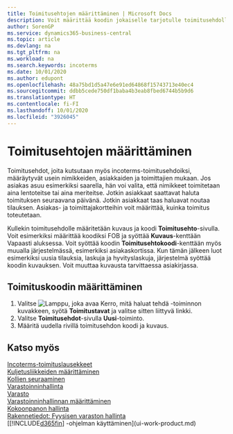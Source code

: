 ```yaml
---
title: Toimitusehtojen määrittäminen | Microsoft Docs
description: Voit määrittää koodin jokaiselle tarjotulle toimitusehdolle, ja syöttää niitä koskevia tietoja.
author: SorenGP
ms.service: dynamics365-business-central
ms.topic: article
ms.devlang: na
ms.tgt_pltfrm: na
ms.workload: na
ms.search.keywords: incoterms
ms.date: 10/01/2020
ms.author: edupont
ms.openlocfilehash: 48a75bd1d5a47e6e91ed64868f15743713e40ec4
ms.sourcegitcommit: ddbb5cede750df1baba4b3eab8fbed6744b5b9d6
ms.translationtype: HT
ms.contentlocale: fi-FI
ms.lasthandoff: 10/01/2020
ms.locfileid: "3926045"
---
```

# <a name="set-up-shipment-methods"></a>Toimitusehtojen määrittäminen
Toimitusehdot, joita kutsutaan myös incoterms-toimitusehdoiksi, määräytyvät usein nimikkeiden, asiakkaiden ja toimittajien mukaan. Jos asiakas asuu esimerkiksi saarella, hän voi valita, että nimikkeet toimitetaan aina lentoteitse tai aina meriteitse. Jotkin asiakkaat saattavat haluta toimituksen seuraavana päivänä. Jotkin asiakkaat taas haluavat noutaa tilauksen. Asiakas- ja toimittajakortteihin voit määrittää, kuinka toimitus toteutetaan.

Kullekin toimitusehdolle määritetään kuvaus ja koodi **Toimitusehto**-sivulla. Voit esimerkiksi määrittää koodiksi FOB ja syöttää **Kuvaus**-kenttään Vapaasti aluksessa. Voit syöttää koodin **Toimitusehtokoodi**-kenttään myös muualla järjestelmässä, esimerkiksi asiakaskortissa. Kun tämän jälkeen luot esimerkiksi uusia tilauksia, laskuja ja hyvityslaskuja, järjestelmä syöttää koodin kuvauksen. Voit muuttaa kuvausta tarvittaessa asiakirjassa.

## <a name="to-set-up-a-shipment-code"></a>Toimituskoodin määrittäminen
1. Valitse ![Lamppu, joka avaa Kerro, mitä haluat tehdä -toiminnon](media/ui-search/search_small.png "Kerro, mitä haluat tehdä") kuvakkeen, syötä **Toimitustavat** ja valitse sitten liittyvä linkki.
2. Valitse **Toimitusehdot**-sivulla **Uusi**-toiminto.
3. Määritä uudella rivillä toimitusehdon koodi ja kuvaus.

## <a name="see-also"></a>Katso myös
[Incoterms-toimituslausekkeet](https://iccwbo.org/resources-for-business/incoterms-rules)  
[Kuljetusliikkeiden määrittäminen](sales-how-to-set-up-shipping-agents.md)  
[Kollien seuraaminen](sales-how-track-packages.md)    
[Varastoinninhallinta](warehouse-manage-warehouse.md)  
[Varasto](inventory-manage-inventory.md)  
[Varastoinninhallinnan määrittäminen](warehouse-setup-warehouse.md)     
[Kokoonpanon hallinta](assembly-assemble-items.md)    
[Rakennetiedot: Fyysisen varaston hallinta](design-details-warehouse-management.md)  
[[!INCLUDE[d365fin](includes/d365fin_md.md)] -ohjelman käyttäminen](ui-work-product.md)  
